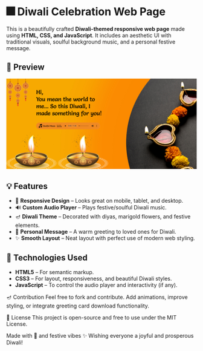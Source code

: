 # 🎆 Diwali Celebration Web Page

This is a beautifully crafted **Diwali-themed responsive web page** made using **HTML, CSS, and JavaScript**. It includes an aesthetic UI with traditional visuals, soulful background music, and a personal festive message.

## 🌟 Preview

![Diwali Web Page Screenshot](https://github.com/aftabalammansoori/Diwali-wishes/blob/main/images/Screenshot%202025-04-18%20091126.png)

## 💡 Features

- 🎨 **Responsive Design** – Looks great on mobile, tablet, and desktop.
- 🔊 **Custom Audio Player** – Plays festive/soulful Diwali music.
- 🪔 **Diwali Theme** – Decorated with diyas, marigold flowers, and festive elements.
- 💬 **Personal Message** – A warm greeting to loved ones for Diwali.
- ✨ **Smooth Layout** – Neat layout with perfect use of modern web styling.

## 🚀 Technologies Used

- **HTML5** – For semantic markup.
- **CSS3** – For layout, responsiveness, and beautiful Diwali styles.
- **JavaScript** – To control the audio player and interactivity (if any).

🪔 Contribution
Feel free to fork and contribute. Add animations, improve styling, or integrate greeting card download functionality.

📃 License
This project is open-source and free to use under the MIT License.

Made with 💛 and festive vibes ✨
Wishing everyone a joyful and prosperous Diwali!

